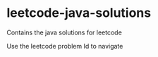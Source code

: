 # leetcode-java-solutions
Contains the java solutions for leetcode

Use the leetcode problem Id to navigate
